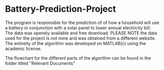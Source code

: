 # Battery-Prediction-Project
The program is responsible for the prediction of of how a household will use a battery in conjunction with a solar panel to lower annual electricity bill. The data was openely available and free download. PLEASE NOTE the data used for the project is not mine and was obtained from a different website. The entireity of the algorithm was developed on MATLAB(c) using the academic license. 

The flowchart for the different parts of the algorithm can be found in the folder titled "Relevant Documents"
